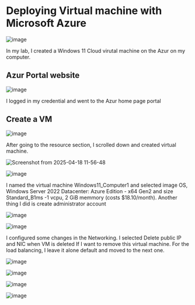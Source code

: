 <h1>Deploying Virtual machine with Microsoft Azure</h1>

![image](https://github.com/user-attachments/assets/86ddecbc-67fa-4149-9679-90fa7ca0dc01)


<p>
In my lab, I created a Windows 11 Cloud virutal machine on the Azur on my computer. 
  
</p>

<h2>Azur Portal website</h2>

![image](https://github.com/user-attachments/assets/b90a6d4a-714b-41b2-96af-5bd435d3c38e)

<p>
  I logged in my credential and went to the Azur home page portal
</p>


<h2>Create a VM</h2>

![image](https://github.com/user-attachments/assets/9c950e22-f4d3-4023-be80-e51e3cff1c37)


<p>
  After going to the resource section, I scrolled down and created virtual machine.
</p>

![Screenshot from 2025-04-18 11-56-48](https://github.com/user-attachments/assets/fa8f390b-2e94-4d57-86c8-26939e0e1e1f)


![image](https://github.com/user-attachments/assets/00d31c52-1c49-400a-92e1-77ace605ee90)

<p>
  I named the virtual machine Windows11_Computer1 and selected image OS, Windows Server 2022 Datacenter: Azure
  Edition - x64 Gen2 and size Standard_B1ms -1 vcpu, 2 GiB memmory (costs $18.10/month). Another thing I did is
  create administrator account
</p>


![image](https://github.com/user-attachments/assets/a52a138a-0a03-4342-b61e-ab9aa0f411f2)



![image](https://github.com/user-attachments/assets/62d5e347-685b-4684-95e9-b3a753ddee95)

<p>

  I configured some changes in the Networking. 
  I selected Delete public IP and NIC when VM is deleted If I want to remove this virtual machine.
  For the load balancing, I leave it alone default and moved to the next one.
</p>



![image](https://github.com/user-attachments/assets/685f1a8b-c177-467f-9437-00ab474244e5)



![image](https://github.com/user-attachments/assets/a07fd0f7-03d0-47c9-8e37-a9b6da1735cd)


![image](https://github.com/user-attachments/assets/633d7d8c-838f-4276-a5b5-e9ea586986e7)



![image](https://github.com/user-attachments/assets/840104e1-f8b2-419f-a618-3c1db9b879e1)
